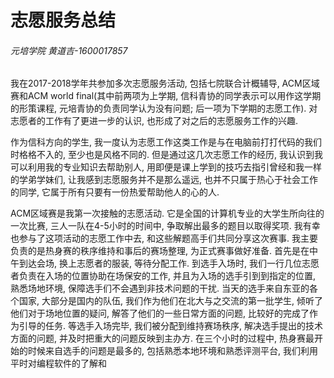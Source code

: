 # 志愿服务总结

###### 元培学院 黄道吉-1600017857

我在2017-2018学年共参加多次志愿服务活动, 包括七院联合计概辅导, ACM区域赛和ACM world final(其中前两项为上学期, 信科青协的同学表示可以用作这学期的形策课程, 元培青协的负责同学认为没有问题; 后一项为下学期的志愿工作). 对志愿者的工作有了更进一步的认识, 也形成了对之后的志愿服务工作的兴趣.

作为信科方向的学生, 我一度认为志愿工作这类工作是与在电脑前打打代码的我们时格格不入的, 至少也是风格不同的. 但是通过这几次志愿工作的经历, 我认识到我可以利用我的专业知识去帮助别人, 用即便是课上学到的技巧去指引曾经和我一样的学弟学妹们, 让我感到志愿服务并不是那么遥远, 也并不只属于热心于社会工作的同学, 它属于所有只要有一份热爱帮助他人的心的人.

ACM区域赛是我第一次接触的志愿活动. 它是全国的计算机专业的大学生所向往的一次比赛, 三人一队在4-5小时的时间中, 争取解出最多的题目以取得奖项. 我有幸也参与了这项活动的志愿工作中去, 和这些解题高手们共同分享这次赛事. 我主要负责的是热身赛的秩序维持和事后的赛场整理, 为正式赛事做好准备. 首先是在中午到达会场, 换上志愿者的服装, 等待分配工作. 到选手入场时, 我们一行几位志愿者负责在入场的位置协助在场保安的工作, 并且为入场的选手引到到指定的位置, 熟悉场地环境, 保障选手们不会遇到非技术问题的干扰. 当天的选手来自东亚的各个国家, 大部分是国内的队伍, 我们作为他们在北大与之交流的第一批学生, 倾听了他们对于场地位置的疑问, 解答了他们的一些日常方面的问题, 比较好的完成了作为引导的任务. 等选手入场完毕, 我们被分配到维持赛场秩序, 解决选手提出的技术方面的问题, 并及时把重大的问题反映到主办方. 在三个小时的过程中, 热身赛最开始的时候来自选手的问题是最多的, 包括熟悉本地环境和熟悉评测平台, 我们利用平时对编程软件的了解和
